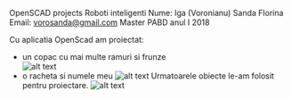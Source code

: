 OpenSCAD projects
Roboti inteligenti
Nume:  Iga (Voronianu) Sanda  Florina
Email: vorosanda@gmail.com
Master PABD anul I 2018

Cu  aplicatia  OpenScad  am proiectat:
-  un  copac  cu  mai  multe  ramuri  si frunze  
![alt text](https://github.com/vorosanda/OpenSCAD-projects/blob/master/Iga_Sanda_openscad/Captura_copac.JPG"Printscreen")
-  o  racheta si numele meu
![alt text](https://github.com/vorosanda/OpenSCAD-projects/blob/master/Iga_Sanda_openscad/Captura_racheta_nume.JPG"Printscreen")
Urmatoarele  obiecte  le-am  folosit pentru  proiectare.
![alt text](https://github.com/vorosanda/OpenSCAD-projects/blob/master/Iga_Sanda_openscad/2.JPG"Printscreen")